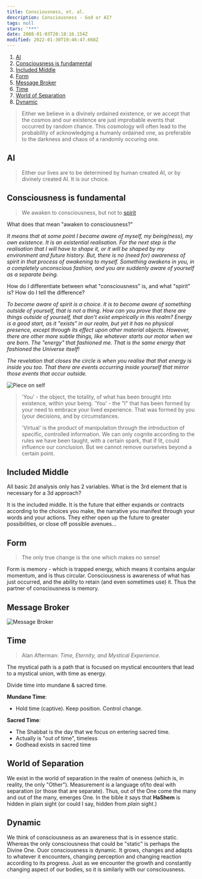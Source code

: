 ```yaml
---
title: Consciousness, et. al.
description: Consciousness - God or AI?
tags: null
stars: '***'
date: 2008-01-03T20:18:16.154Z
modified: 2022-01-30T19:46:47.668Z
---
```


1. [AI](#ai)
2. [Consciousness is fundamental](#consciousness-is-fundamental)
3. [Included Middle](#included-middle)
4. [Form](#form)
5. [Message Broker](#message-broker)
6. [Time](#time)
7. [World of Separation](#world-of-separation)
8. [Dynamic](#dynamic)

> Either we believe in a divinely ordained existence, or we accept that the cosmos and our existence are just improbable events that occurred by random chance. This cosmology will often lead to the probability of acknowledging a humanly ordained one, as preferable to the darkness and chaos of a randomly occuring one.

## AI

> Either our lives are to be determined by human created AI, or by divinely created AI. It is our choice.

## Consciousness is fundamental

> We awaken to consciousness, but not to [spirit](spirit.html)

What does that mean "awaken to consciousness?"

_It means that at some point I became aware of myself, my being(ness), my own existence. It is an existential realisation. For the next step is the realisation that I will have to shape it, or it will be shaped by my environment and future history. But, there is no (need for) awareness of spirit in that process of awakening to myself. Something awakens in you, in a completely unconscious fashion, and you are suddenly aware of yourself as a separate being._

How do I differentiate between what "consciousness" is, and what "spirit" is? How do I tell the difference?

_To become aware of spirit is a choice. It is to become aware of something outside of yourself, that is not a thing. How can you prove that there are things outside of yourself, that don't exist empirically in this realm? Energy is a good start, as it "exists" in our realm, but yet it has no physical presence, except through its effect upon other material objects. However, there are other more subtle things, like whatever starts our motor when we are born. The "energy" that fashioned me. That is the same energy that fashioned the Universe itself!_

_The revelation that closes the circle is when you realise that that energy is inside you too. That there are events occurring inside yourself that mirror those events that occur outside._

![Piece on self](/posts/img/qkab/consciousness.png)

> 'You' - the object, the totality, of what has been brought into existence, within your being.
> 'You' - the "I" that has been formed by your need to embrace your lived experience. That was formed by you (your decisions, and by circumstances.
>
> 'Virtual' is the product of manipulation through the introduction of specific, controlled information. We can only cognite according to the rules we have been taught, with a certain spark, that if lit, could influence our conclusion. But we cannot remove ourselves beyond a certain point.

## Included Middle

All basic 2d analysis only has 2 variables. What is the 3rd element that is necessary for a 3d approach?

It is the included middle. It is the future that either expands or contracts according to the choices you make, the narrative you manifest through your words and your actions. They either open up the future to greater possibilities, or close off possible avenues...

## Form

> The only true change is the one which makes no sense!

Form is memory - which is trapped energy, which means it contains angular momentum, and is thus circular. Consciousness is awareness of what has just occurred, and the ability to retain (and even sometimes use) it. Thus the partner of consciousness is memory.

## Message Broker

![Message Broker](/posts/img/qkab/message.png)

## Time

> Alan Afterman: _Time, Eternity, and Mystical Experience_.

The mystical path is a path that is focused on mystical encounters that lead to a mystical union, with time as energy.

Divide time into mundane & sacred time.

**Mundane Time**:

- Hold time (captive). Keep position. Control change.

**Sacred Time**:

- The Shabbat is the day that we focus on entering sacred time.
- Actually is "out of time", timeless
- Godhead exists in sacred time

## World of Separation

We exist in the world of separation in the realm of oneness (which is, in reality, the only "Other"). Measurement is a language of/to deal with separation (or those that are separate). Thus, out of the One come the many and out of the many, emerges One. In the bible it says that **HaShem** is hidden in plain sight (or could I say, hidden from _plain_ sight.)

## Dynamic

We think of consciousness as an awareness that is in essence static. Whereas the only consciousness that could be "static" is perhaps the Divine One. Ouor consciousness is dynamic. It grows, changes and adapts to whatever it encounters, changing perception and changing reaction according to its progress. Just as we encounter the growth and constantly changing aspect of our bodies, so it is similarly with our consciousness.
